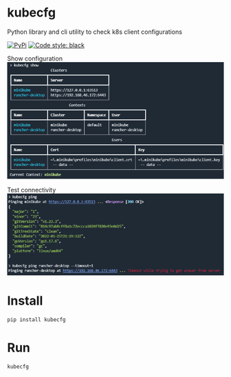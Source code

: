 # kubecfg

Python library and cli utility to check k8s client configurations


[![PyPi](https://img.shields.io/pypi/v/kubecfg.svg?style=flat-square)](https://pypi.python.org/pypi/kubecfg)
[![Code style: black](https://img.shields.io/badge/code%20style-black-000000.svg?style=flat-square)](https://github.com/ambv/black)


Show configuration
![Features](https://github.com/joaompinto/kubecfg/raw/main/imgs/features.png)

Test connectivity
![Features](https://github.com/joaompinto/kubecfg/raw/main/imgs/ping.png)

# Install
```sh
pip install kubecfg
```

# Run
```sh
kubecfg
```
